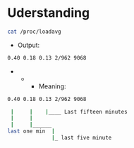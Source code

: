 # Uderstanding
```bash
cat /proc/loadavg 
```
- Output:
```bash
0.40 0.18 0.13 2/962 9068
```
- - - Meaning:
```bash
0.40 0.18 0.13 2/962 9068

 |     |    |____ Last fifteen minutes
 |     |
 |     |______
last one min  |
              |_ last five minute
```

 
